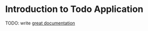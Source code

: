 # Introduction to Todo Application

TODO: write [great documentation](http://jacobian.org/writing/what-to-write/)

